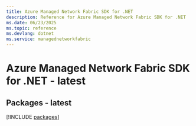 ```yaml
---
title: Azure Managed Network Fabric SDK for .NET
description: Reference for Azure Managed Network Fabric SDK for .NET
ms.date: 06/23/2025
ms.topic: reference
ms.devlang: dotnet
ms.service: managednetworkfabric
---
```

# Azure Managed Network Fabric SDK for .NET - latest
## Packages - latest
[!INCLUDE [packages](managed-network-fabric-index.md)]